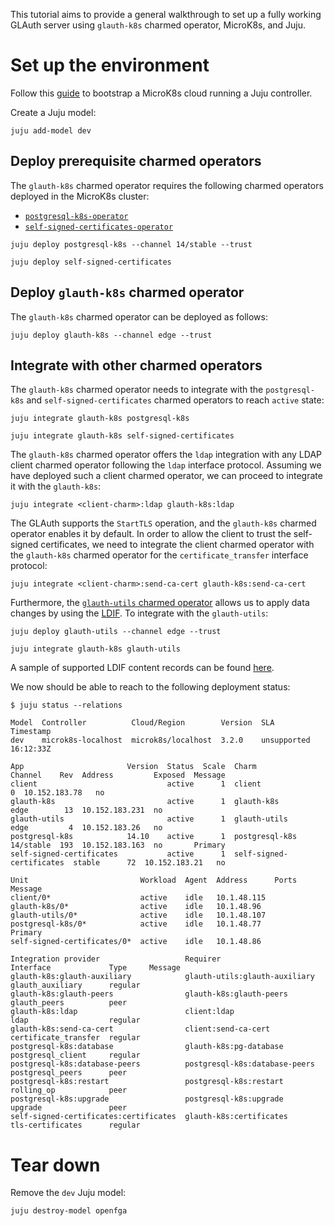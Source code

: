 This tutorial aims to provide a general walkthrough to set up a fully working
GLAuth server using `glauth-k8s` charmed operator, MicroK8s, and Juju.

# Set up the environment

Follow
this [guide](https://juju.is/docs/juju/set-up--tear-down-your-test-environment)
to bootstrap a MicroK8s cloud running a Juju controller.

Create a Juju model:

```shell
juju add-model dev
```

## Deploy prerequisite charmed operators

The `glauth-k8s` charmed operator requires the following charmed operators
deployed in the MicroK8s cluster:

- [`postgresql-k8s-operator`](https://charmhub.io/postgresql-k8s)
- [`self-signed-certificates-operator`](https://charmhub.io/self-signed-certificates)

```shell
juju deploy postgresql-k8s --channel 14/stable --trust

juju deploy self-signed-certificates
```

## Deploy `glauth-k8s` charmed operator

The `glauth-k8s` charmed operator can be deployed as follows:

```shell
juju deploy glauth-k8s --channel edge --trust
```

## Integrate with other charmed operators

The `glauth-k8s` charmed operator needs to integrate with the `postgresql-k8s`
and `self-signed-certificates` charmed operators to reach `active` state:

```shell
juju integrate glauth-k8s postgresql-k8s

juju integrate glauth-k8s self-signed-certificates
```

The `glauth-k8s` charmed operator offers the `ldap` integration with any LDAP
client charmed operator following the `ldap` interface protocol. Assuming we
have deployed such a client charmed operator, we can proceed to integrate it
with the `glauth-k8s`:

```shell
juju integrate <client-charm>:ldap glauth-k8s:ldap
```

The GLAuth supports the `StartTLS` operation, and the `glauth-k8s` charmed
operator enables it by default. In order to allow the client to trust the
self-signed certificates, we need to integrate the client charmed operator with
the `glauth-k8s` charmed operator for the `certificate_transfer` interface
protocol:

```shell
juju integrate <client-charm>:send-ca-cert glauth-k8s:send-ca-cert
```

Furthermore,
the [`glauth-utils` charmed operator](https://charmhub.io/glauth-utils) allows
us to apply data changes by using
the [LDIF](https://datatracker.ietf.org/doc/html/rfc2849). To integrate with
the `glauth-utils`:

```shell
juju deploy glauth-utils --channel edge --trust

juju integrate glauth-k8s glauth-utils
```

A sample of supported LDIF content records can be
found [here](https://github.com/canonical/glauth-utils/blob/main/SAMPLES.md).

We now should be able to reach to the following deployment status:

```shell
$ juju status --relations

Model  Controller          Cloud/Region        Version  SLA          Timestamp
dev    microk8s-localhost  microk8s/localhost  3.2.0    unsupported  16:12:33Z

App                       Version  Status  Scale  Charm                     Channel    Rev  Address         Exposed  Message
client                             active      1  client                                 0  10.152.183.78   no
glauth-k8s                         active      1  glauth-k8s                edge        13  10.152.183.231  no
glauth-utils                       active      1  glauth-utils              edge         4  10.152.183.26   no
postgresql-k8s            14.10    active      1  postgresql-k8s            14/stable  193  10.152.183.163  no       Primary
self-signed-certificates           active      1  self-signed-certificates  stable      72  10.152.183.21   no

Unit                         Workload  Agent  Address      Ports  Message
client/0*                    active    idle   10.1.48.115
glauth-k8s/0*                active    idle   10.1.48.96
glauth-utils/0*              active    idle   10.1.48.107
postgresql-k8s/0*            active    idle   10.1.48.77          Primary
self-signed-certificates/0*  active    idle   10.1.48.86

Integration provider                   Requirer                       Interface             Type     Message
glauth-k8s:glauth-auxiliary            glauth-utils:glauth-auxiliary  glauth_auxiliary      regular
glauth-k8s:glauth-peers                glauth-k8s:glauth-peers        glauth_peers          peer
glauth-k8s:ldap                        client:ldap                    ldap                  regular
glauth-k8s:send-ca-cert                client:send-ca-cert            certificate_transfer  regular
postgresql-k8s:database                glauth-k8s:pg-database         postgresql_client     regular
postgresql-k8s:database-peers          postgresql-k8s:database-peers  postgresql_peers      peer
postgresql-k8s:restart                 postgresql-k8s:restart         rolling_op            peer
postgresql-k8s:upgrade                 postgresql-k8s:upgrade         upgrade               peer
self-signed-certificates:certificates  glauth-k8s:certificates        tls-certificates      regular
```

# Tear down

Remove the `dev` Juju model:

```shell
juju destroy-model openfga
```
